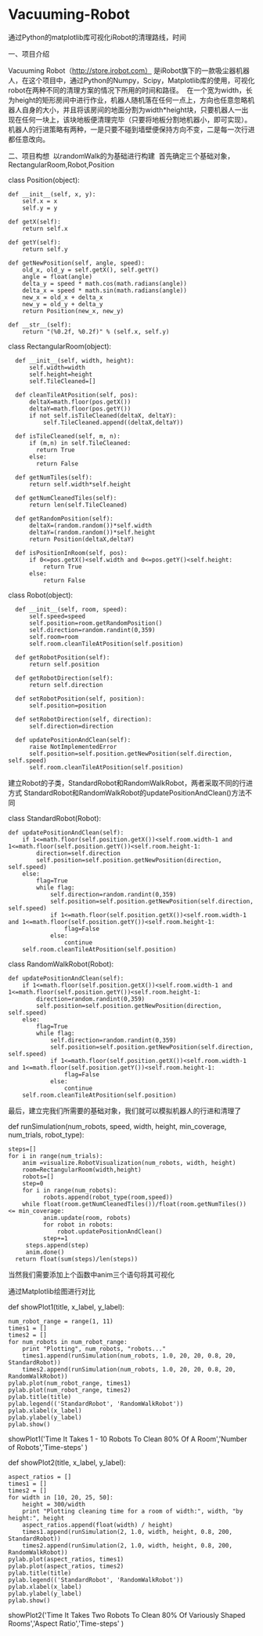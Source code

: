 # Vacuuming-Robot
通过Python的matplotlib库可视化iRobot的清理路线，时间

一、项目介绍

  Vacuuming Robot（http://store.irobot.com） 是iRobot旗下的一款吸尘器机器人，在这个项目中，通过Python的Numpy，Scipy，Matplotlib库的使用，可视化robot在两种不同的清理方案的情况下所用的时间和路径。
  在一个宽为width，长为height的矩形房间中进行作业，机器人随机落在任何一点上，方向也任意忽略机器人自身的大小，并且将该房间的地面分割为width*height块，只要机器人一出现在任何一块上，该块地板便清理完毕（只要将地板分割地机器小，即可实现）。机器人的行进策略有两种，一是只要不碰到墙壁便保持方向不变，二是每一次行进都任意改向。
  
二、项目构想
  以randomWalk的为基础进行构建
  首先确定三个基础对象，RectangularRoom,Robot,Position
  
  class Position(object):
  
    def __init__(self, x, y):
        self.x = x
        self.y = y
        
    def getX(self):
        return self.x
    
    def getY(self):
        return self.y
    
    def getNewPosition(self, angle, speed):
        old_x, old_y = self.getX(), self.getY()
        angle = float(angle)
        delta_y = speed * math.cos(math.radians(angle))
        delta_x = speed * math.sin(math.radians(angle))
        new_x = old_x + delta_x
        new_y = old_y + delta_y
        return Position(new_x, new_y)

    def __str__(self):  
        return "(%0.2f, %0.2f)" % (self.x, self.y)

  class RectangularRoom(object):
  
      def __init__(self, width, height):
          self.width=width
          self.height=height
          self.TileCleaned=[]
    
      def cleanTileAtPosition(self, pos):
          deltaX=math.floor(pos.getX())
          deltaY=math.floor(pos.getY())
          if not self.isTileCleaned(deltaX, deltaY):
              self.TileCleaned.append((deltaX,deltaY))

      def isTileCleaned(self, m, n):
          if (m,n) in self.TileCleaned:
            return True
          else:
            return False
    
      def getNumTiles(self):
          return self.width*self.height

      def getNumCleanedTiles(self):
          return len(self.TileCleaned)

      def getRandomPosition(self):
          deltaX=(random.random())*self.width
          deltaY=(random.random())*self.height
          return Position(deltaX,deltaY)

      def isPositionInRoom(self, pos):
          if 0<=pos.getX()<self.width and 0<=pos.getY()<self.height:
              return True
          else:
              return False

  class Robot(object):

      def __init__(self, room, speed):
          self.speed=speed
          self.position=room.getRandomPosition()
          self.direction=random.randint(0,359)
          self.room=room
          self.room.cleanTileAtPosition(self.position)

      def getRobotPosition(self):
          return self.position
    
      def getRobotDirection(self):
          return self.direction

      def setRobotPosition(self, position):
          self.position=position

      def setRobotDirection(self, direction):
          self.direction=direction

      def updatePositionAndClean(self):
          raise NotImplementedError 
          self.position=self.position.getNewPosition(self.direction, self.speed)
          self.room.cleanTileAtPosition(self.position)
 
 建立Robot的子类，StandardRobot和RandomWalkRobot，两者采取不同的行进方式
 StandardRobot和RandomWalkRobot的updatePositionAndClean()方法不同
 
 class StandardRobot(Robot):
 
    def updatePositionAndClean(self):
        if 1<=math.floor(self.position.getX())<self.room.width-1 and 1<=math.floor(self.position.getY())<self.room.height-1:
            direction=self.direction
            self.position=self.position.getNewPosition(direction, self.speed)
        else:
            flag=True
            while flag:
                self.direction=random.randint(0,359)
                self.position=self.position.getNewPosition(self.direction, self.speed) 
                if 1<=math.floor(self.position.getX())<self.room.width-1 and 1<=math.floor(self.position.getY())<self.room.height-1:
                    flag=False
                else:
                    continue 
        self.room.cleanTileAtPosition(self.position)
  
class RandomWalkRobot(Robot):

    def updatePositionAndClean(self):
        if 1<=math.floor(self.position.getX())<self.room.width-1 and 1<=math.floor(self.position.getY())<self.room.height-1:
            direction=random.randint(0,359)
            self.position=self.position.getNewPosition(direction, self.speed)
        else:
            flag=True
            while flag:
                self.direction=random.randint(0,359)
                self.position=self.position.getNewPosition(self.direction, self.speed) 
                if 1<=math.floor(self.position.getX())<self.room.width-1 and 1<=math.floor(self.position.getY())<self.room.height-1:
                    flag=False
                else:
                    continue 
        self.room.cleanTileAtPosition(self.position) 
 
 最后，建立完我们所需要的基础对象，我们就可以模拟机器人的行进和清理了
 
 def runSimulation(num_robots, speed, width, height, min_coverage, num_trials,
                  robot_type):
                  
    steps=[]
    for i in range(num_trials):
        anim =visualize.RobotVisualization(num_robots, width, height)
        room=RectangularRoom(width,height)
        robots=[]
        step=0
        for i in range(num_robots):
              robots.append(robot_type(room,speed))
        while float(room.getNumCleanedTiles())/float(room.getNumTiles()) <= min_coverage:   
              anim.update(room, robots)
              for robot in robots:
                  robot.updatePositionAndClean()
              step+=1
         steps.append(step)
         anim.done()
      return float(sum(steps)/len(steps))
 

当然我们需要添加上个函数中anim三个语句将其可视化

通过Matplotlib绘图进行对比

def showPlot1(title, x_label, y_label):

    num_robot_range = range(1, 11)
    times1 = []
    times2 = []
    for num_robots in num_robot_range:
        print "Plotting", num_robots, "robots..."
        times1.append(runSimulation(num_robots, 1.0, 20, 20, 0.8, 20, StandardRobot))
        times2.append(runSimulation(num_robots, 1.0, 20, 20, 0.8, 20, RandomWalkRobot))
    pylab.plot(num_robot_range, times1)
    pylab.plot(num_robot_range, times2)
    pylab.title(title)
    pylab.legend(('StandardRobot', 'RandomWalkRobot'))
    pylab.xlabel(x_label)
    pylab.ylabel(y_label)
    pylab.show()

showPlot1('Time It Takes 1 - 10 Robots To Clean 80% Of A Room','Number of Robots','Time-steps' )
    
def showPlot2(title, x_label, y_label):

    aspect_ratios = []
    times1 = []
    times2 = []
    for width in [10, 20, 25, 50]:
        height = 300/width
        print "Plotting cleaning time for a room of width:", width, "by height:", height
        aspect_ratios.append(float(width) / height)
        times1.append(runSimulation(2, 1.0, width, height, 0.8, 200, StandardRobot))
        times2.append(runSimulation(2, 1.0, width, height, 0.8, 200, RandomWalkRobot))
    pylab.plot(aspect_ratios, times1)
    pylab.plot(aspect_ratios, times2)
    pylab.title(title)
    pylab.legend(('StandardRobot', 'RandomWalkRobot'))
    pylab.xlabel(x_label)
    pylab.ylabel(y_label)
    pylab.show()

showPlot2('Time It Takes Two Robots To Clean 80% Of Variously Shaped Rooms','Aspect Ratio','Time-steps' )
 
  
